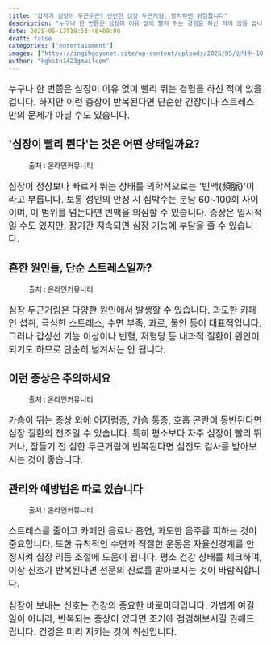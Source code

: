 ```yaml
---
title: "갑자기 심장이 두근두근? 빈번한 심장 두근거림, 방치하면 위험합니다"
description: "누구나 한 번쯤은 심장이 이유 없이 빨리 뛰는 경험을 하신 적이 있을 겁니다. 하지만 이런 증상이 반복된다면 단순한 긴장이나 스트레스만의 문제가 아닐 수도 있습니다."
date: 2025-05-13T19:53:46+09:00
draft: false
categories: ["entertainment"]
images: ["https://ingihgoyonet.site/wp-content/uploads/2025/05/심박수-1024x683.jpg", "https://ingihgoyonet.site/wp-content/uploads/2025/05/pexels-mastercowley-897817-1024x683.jpg", "https://ingihgoyonet.site/wp-content/uploads/2025/05/호흡-1-683x1024.jpg", "https://ingihgoyonet.site/wp-content/uploads/2025/05/음주-1024x717.jpg"]
author: "kgkstn1423gmailcom"
---
```


<p style="font-size:18px">누구나 한 번쯤은 심장이 이유 없이 빨리 뛰는 경험을 하신 적이 있을 겁니다. 하지만 이런 증상이 반복된다면 단순한 긴장이나 스트레스만의 문제가 아닐 수도 있습니다.</p> <h2 >'심장이 빨리 뛴다'는 것은 어떤 상태일까요?</h2> <figure ><img src="https://ingihgoyonet.site/wp-content/uploads/2025/05/심박수-1024x683.jpg" alt="" style="aspect-ratio:16/9;object-fit:cover"/><figcaption >출처 : 온라인커뮤니티</figcaption></figure> <p style="font-size:18px">심장이 정상보다 빠르게 뛰는 상태를 의학적으로는 '빈맥(頻脈)'이라고 부릅니다. 보통 성인의 안정 시 심박수는 분당 60~100회 사이이며, 이 범위를 넘는다면 빈맥을 의심할 수 있습니다. 증상은 일시적일 수도 있지만, 장기간 지속되면 심장 기능에 부담을 줄 수 있습니다.</p> <h2 >흔한 원인들, 단순 스트레스일까?</h2> <figure ><img src="https://ingihgoyonet.site/wp-content/uploads/2025/05/pexels-mastercowley-897817-1024x683.jpg" alt="" style="aspect-ratio:16/9;object-fit:cover"/><figcaption >출처 : 온라인커뮤니티</figcaption></figure> <p style="font-size:18px">심장 두근거림은 다양한 원인에서 발생할 수 있습니다. 과도한 카페인 섭취, 극심한 스트레스, 수면 부족, 과로, 불안 등이 대표적입니다. 그러나 갑상선 기능 이상이나 빈혈, 저혈당 등 내과적 질환이 원인이 되기도 하므로 단순히 넘겨서는 안 됩니다.</p> <h2 >이런 증상은 주의하세요</h2> <figure ><img src="https://ingihgoyonet.site/wp-content/uploads/2025/05/호흡-1-683x1024.jpg" alt="" style="aspect-ratio:16/9;object-fit:cover"/><figcaption >출처 : 온라인커뮤니티</figcaption></figure> <p style="font-size:18px">가슴이 뛰는 증상 외에 어지럼증, 가슴 통증, 호흡 곤란이 동반된다면 심장 질환의 전조일 수 있습니다. 특히 평소보다 자주 심장이 빨리 뛰거나, 잠들기 전 심한 두근거림이 반복된다면 심전도 검사를 받아보시는 것이 좋습니다.</p> <h2 >관리와 예방법은 따로 있습니다</h2> <figure ><img src="https://ingihgoyonet.site/wp-content/uploads/2025/05/음주-1024x717.jpg" alt="" style="aspect-ratio:16/9;object-fit:cover"/><figcaption >출처 : 온라인커뮤니티</figcaption></figure> <p style="font-size:18px">스트레스를 줄이고 카페인 음료나 흡연, 과도한 음주를 피하는 것이 중요합니다. 또한 규칙적인 수면과 적절한 운동은 자율신경계를 안정시켜 심장 리듬 조절에 도움이 됩니다. 평소 건강 상태를 체크하며, 이상 신호가 반복된다면 전문의 진료를 받아보시는 것이 바람직합니다.</p> <p style="font-size:18px">심장이 보내는 신호는 건강의 중요한 바로미터입니다. 가볍게 여길 일이 아니라, 반복되는 증상이 있다면 조기에 점검해보시길 권해드립니다. 건강은 미리 지키는 것이 최선입니다.</p>